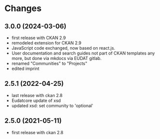 # Changes

## 3.0.0 (2024-03-06)

* first release with CKAN 2.9
* remodeled extension for CKAN 2.9
* JavaScript code exchanged, now based on react.js.
* User documentation and search guides not part of CKAN templates any more, but done via mkdocs via EUDAT gitlab.
* renamed "Communities" to "Projects"
* edited imprint

## 2.5.1 (2022-04-25)

* last release with ckan 2.8
* Eudatcore update of xsd
* updated xsd: set community to 'optional'

## 2.5.0 (2021-05-11)

* first release with ckan 2.8